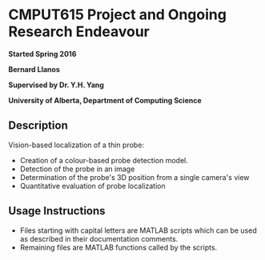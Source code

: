 # CMPUT615 Project and Ongoing Research Endeavour
**Started Spring 2016**

**Bernard Llanos**

**Supervised by Dr. Y.H. Yang**

**University of Alberta, Department of Computing Science**

## Description

Vision-based localization of a thin probe:
- Creation of a colour-based probe detection model.
- Detection of the probe in an image
- Determination of the probe's 3D position from a single camera's view
- Quantitative evaluation of probe localization

## Usage Instructions
- Files starting with capital letters are MATLAB scripts which can be used
  as described in their documentation comments.
- Remaining files are MATLAB functions called by the scripts.
